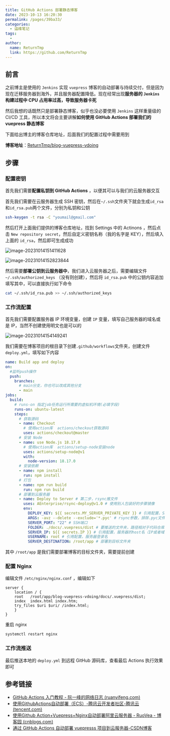 ```yaml
---
title: GitHub Actions 部署静态博客
date: 2023-10-13 16:20:30
permalink: /pages/39ba33/
categories:
  - 运维笔记
tags:
  - 
author: 
  name: ReturnTmp
  link: https://github.com/ReturnTmp
---
```




## 前言

之前博主是使用的 `Jenkins` 实现 `vuepress` 博客的自动部署与持续交付，但是因为现在迁移服务器到海外，并且服务器配置降低。现在经常出现**服务器的 `Jenkins` 构建过程中 CPU 占用率过高，导致服务器卡死**

然后我想的话既然只是部署静态博客，似乎也没必要使用 `Jenkins` 这样重量级的 CI/CD 工具，所以本文将会主要讲解**如何使用 GitHub Actions 部署我们的 vuepress 静态博客**

下面给出博主的博客仓库地址，后面我们的配置过程中需要用到

**博客地址**：[ReturnTmp/blog-vuepress-vdoing](https://github.com/ReturnTmp/blog-vuepress-vdoing)



## 步骤

### 配置密钥

首先我们需要**配置私钥到 GitHub Actions** ，以便其可以与我们的云服务器交互

首先我们需要在云服务器生成 SSH 密钥，然后在`~/.ssh`文件夹下就会生成`id_rsa`和`id_rsa.pub`两个文件，分别为私钥和公钥

```bash
ssh-keygen -t rsa -C "youmail@gmail.com"
```

然后打开上面我们提供的博客仓库地址，找到 Settings 中的 Actinons ，然后点击 `New repository secret`，然后自定义密钥名称（我的名字是 KEY），然后填入上面的 `id_rsa`，然后即可生成成功

![image-20231014151411628](C:\Users\86150\AppData\Roaming\Typora\typora-user-images\image-20231014151411628.png)

![image-20231014152823844](https://cdn.jsdelivr.net/gh/Returntmp/blog-image@main/blog/202310141528242.png)



然后需要**部署公钥到云服务器中**，我们进入云服务器之后，需要编辑文件 `~/.ssh/authorized_keys` （没有则创建），然后将 `id_rsa.pub` 中的公钥内容追加填写其中，可以直接执行如下命令

```bash
cat ~/.ssh/id_rsa.pub >> ~/.ssh/authorized_keys
```



### 工作流配置

首先我们需要配置服务器 IP 环境变量，创建 `IP` 变量，填写自己服务器的域名或是 IP，当然不创建使用明文也是可以的

![image-20231014154149241](https://cdn.jsdelivr.net/gh/Returntmp/blog-image@main/blog/202310141541324.png)

我们需要在博客项目的根目录下创建`.github/workflows`文件夹，创建文件`deploy.yml`，填写如下内容

```yaml
name: Build app and deploy
on:
  #监听push操作
  push:
    branches:
      # main分支，你也可以改成其他分支
      - main
jobs:
  build:
    # runs-on 指定job任务运行所需要的虚拟机环境(必填字段)
    runs-on: ubuntu-latest
    steps:
      # 获取源码
      - name: Checkout
        # 使用action库  actions/checkout获取源码
        uses: actions/checkout@master
      # 安装 Node
      - name: use Node.js 18.17.0
        # 使用action库  actions/setup-node安装node
        uses: actions/setup-node@v1
        with:
          node-version: 18.17.0
      # 安装依赖
      - name: npm install
        run: npm install
      # 打包
      - name: npm run build
        run: npm run build
      # 部署到云服务器
      - name: Deploy to Server # 第二步，rsync推文件
        uses: AEnterprise/rsync-deploy@v1.0 # 使用别人包装好的步骤镜像
        env:
          DEPLOY_KEY: ${{ secrets.MY_SERVER_PRIVATE_KEY }} # 引用配置，SSH私钥
          ARGS: -avz --delete --exclude='*.pyc' # rsync参数，排除.pyc文件
          SERVER_PORT: "22" # SSH端口
          FOLDER: ./docs/.vuepress/dist # 要推送的文件夹，路径相对于代码仓库的根目录，视情况替换为自己的文件夹路径
          SERVER_IP: ${{ secrets.IP }} # 引用配置，服务器的host名（IP或者域名domain.com）
          USERNAME: root # 引用配置，服务器登录名
          SERVER_DESTINATION: /root/app # 部署到目标文件夹

```

其中 `/root/app` 是我们需要部署博客的目标文件夹，需要提前创建



### 配置 Nginx

编辑文件 `/etc/nginx/nginx.conf` ，编辑如下

    server {
        location / {
        root   /root/app/blog-vuepress-vdoing/docs/.vuepress/dist;
        index  index.html index.htm;
        try_files $uri $uri/ /index.html;
        }
    }
重启 nginx

```bash
systemctl restart nginx
```



### 工作流推送

最后推送本地的 `deploy.yml` 到远程 GitHub 源码库，查看最后 Actions 执行效果即可



## 参考链接

- [GitHub Actions 入门教程 - 阮一峰的网络日志 (ruanyifeng.com)](http://www.ruanyifeng.com/blog/2019/09/getting-started-with-github-actions.html)
- [使用GithubActions自动部署（ECS）-腾讯云开发者社区-腾讯云 (tencent.com)](https://cloud.tencent.com/developer/article/1720500)
- [使用Github Action+Vuepress+Nginx自动部署阿里云服务器 - RuoVea - 博客园 (cnblogs.com)](https://www.cnblogs.com/stry/articles/17037771.html)
- [通过 GitHub Actions 自动部署 vuepresss 项目到云服务器-CSDN博客](https://blog.csdn.net/weixin_50566466/article/details/122619366)